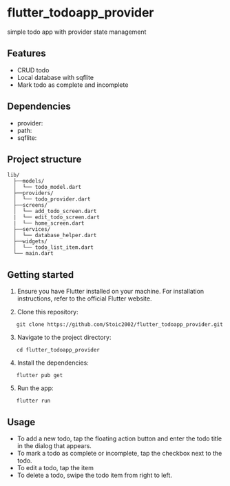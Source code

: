 # flutter_todoapp_provider

simple todo app with provider state management

## Features

-   CRUD todo
-   Local database with sqflite
-   Mark todo as complete and incomplete

## Dependencies

-   provider:
-   path:
-   sqflite:

## Project structure

```
lib/
  ├──models/
  │  └── todo_model.dart   
  ├──providers/
  │  └── todo_provider.dart 
  ├──screens/
  │  └── add_todo_screen.dart 
  |  └── edit_todo_screen.dart
  |  └── home_screen.dart
  ├──services/
  │  └── database_helper.dart 
  ├──widgets/
  │  └── todo_list_item.dart 
  └── main.dart
```

## Getting started

1.  Ensure you have Flutter installed on your machine. For installation instructions, refer to the official Flutter website.

2.  Clone this repository:
```
   git clone https://github.com/Stoic2002/flutter_todoapp_provider.git
```  
3.  Navigate to the project directory:
```
   cd flutter_todoapp_provider
```
4.  Install the dependencies:
```
   flutter pub get
```
5.  Run the app:
```
   flutter run
```

## Usage

-   To add a new todo, tap the floating action button and enter the todo title in the       dialog that appears.
-   To mark a todo as complete or incomplete, tap the checkbox next to the todo.
-   To edit a todo, tap the item
-   To delete a todo, swipe the todo item from right to left.


